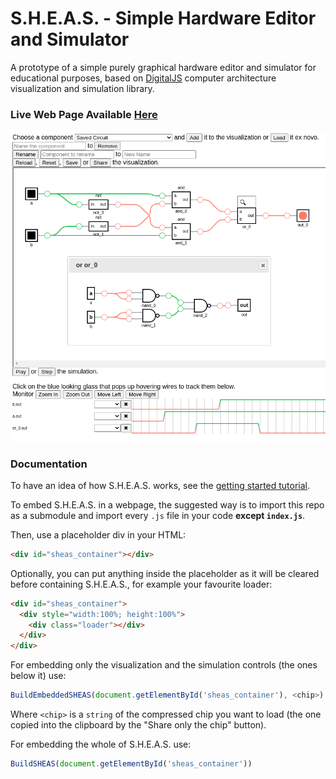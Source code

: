 # S.H.E.A.S. - Simple Hardware Editor and Simulator

A prototype of a simple purely graphical hardware editor and simulator for educational purposes, based on [DigitalJS](https://github.com/tilk/digitaljs) computer architecture visualization and simulation library.

### Live Web Page Available [Here](https://sheas.magiwanders.com)

![screenshot](./screenshots/global_screenshot.png)

### Documentation
To have an idea of how S.H.E.A.S. works, see the [getting started tutorial](docs/getting_started.md).

To embed S.H.E.A.S. in a webpage, the suggested way is to import this repo as a submodule and import every ```.js``` file in your code **except ```index.js```**.

Then, use a placeholder div in your HTML:

```html
<div id="sheas_container"></div>
```

Optionally, you can put anything inside the placeholder as it will be cleared before containing S.H.E.A.S., for example your favourite loader:

```html
<div id="sheas_container">
  <div style="width:100%; height:100%">
    <div class="loader"></div>
  </div>
</div>
```

For embedding only the visualization and the simulation controls (the ones below it) use:

```javascript
BuildEmbeddedSHEAS(document.getElementById('sheas_container'), <chip>) 
```

Where ```<chip>``` is a ```string``` of the compressed chip you want to load (the one copied into the clipboard by the "Share only the chip" button).

For embedding the whole of S.H.E.A.S. use:

```javascript
BuildSHEAS(document.getElementById('sheas_container')) 
```
